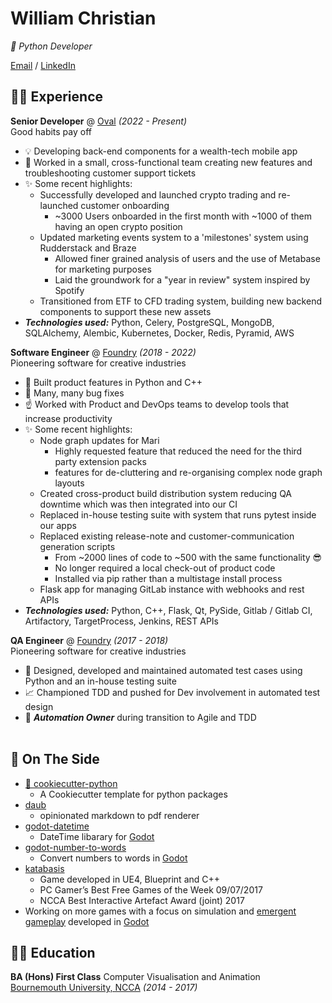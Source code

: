 # William Christian

_🐍 Python Developer_

[Email](mailto:wsachristian@outlook.com) / [LinkedIn](https://www.linkedin.com/in/wsachristian/)

## 👨‍💻 Experience

**Senior Developer** @ [Oval](https://ovalmoney.com/en/) _(2022 - Present)_<br>
Good habits pay off
  - 💡 Developing back-end components for a wealth-tech mobile app
  - 💪 Worked in a small, cross-functional team creating new features and troubleshooting customer support tickets
  - ✨ Some recent highlights:
    - Successfully developed and launched crypto trading and re-launched customer onboarding
      -  ~3000 Users onboarded in the first month with ~1000 of them having an open crypto position
    - Updated marketing events system to a 'milestones' system using Rudderstack and Braze
      - Allowed finer grained analysis of users and the use of Metabase for marketing purposes
      - Laid the groundwork for a "year in review" system inspired by Spotify
    - Transitioned from ETF to CFD trading system, building new backend components to support these new assets
  - **_Technologies used:_** Python, Celery, PostgreSQL, MongoDB, SQLAlchemy, Alembic, Kubernetes, Docker, Redis, Pyramid, AWS

**Software Engineer** @ [Foundry](https://www.foundry.com/) _(2018 - 2022)_<br>
Pioneering software for creative industries
  - 🔧 Built product features in Python and C++
  - 🐛 Many, many bug fixes
  - ☝️ Worked with Product and DevOps teams to develop tools that increase productivity
  - ✨ Some recent highlights:
    - Node graph updates for Mari
      - Highly requested feature that reduced the need for the third party extension packs
      - features for de-cluttering and re-organising complex node graph layouts
    - Created cross-product build distribution system reducing QA downtime which was then integrated into our CI
    - Replaced in-house testing suite with system that runs pytest inside our apps
    - Replaced existing release-note and customer-communication generation scripts
      - From ~2000 lines of code to ~500 with the same functionality 😎
      - No longer required a local check-out of product code
      - Installed via pip rather than a multistage install process
    - Flask app for managing GitLab instance with webhooks and rest APIs
  - **_Technologies used:_** Python, C++, Flask, Qt, PySide, Gitlab / Gitlab CI, Artifactory, TargetProcess, Jenkins, REST APIs

**QA Engineer** @ [Foundry](https://www.foundry.com/) _(2017 - 2018)_<br>Pioneering software for creative industries
  - 🧪 Designed, developed and maintained automated test cases using Python and an in-house testing suite
  - 📈 Championed TDD and pushed for Dev involvement in automated test design
  - 🏅 **_Automation Owner_** during transition to Agile and TDD
<br><br>

## 📌 On The Side
  - [🍪 cookiecutter-python](https://github.com/verillious/cookiecutter-python)
    - A Cookiecutter template for python packages
  - [daub](https://github.com/verillious/daub)
    - opinionated markdown to pdf renderer
  - [godot-datetime](https://github.com/verillious/godot-datetime)
    - DateTime libarary for [Godot](https://godotengine.org/)
  - [godot-number-to-words](https://github.com/verillious/godot-number-to-words)
    - Convert numbers to words in [Godot](https://godotengine.org/)
  - [katabasis](https://shadowmonk.itch.io/katabasis)
    - Game developed in UE4, Blueprint and C++
    - PC Gamer’s Best Free Games of the Week 09/07/2017
    - NCCA Best Interactive Artefact Award (joint) 2017
  - Working on more games with a focus on simulation and [emergent gameplay](https://en.wikipedia.org/wiki/Emergent_gameplay) developed in [Godot](https://godotengine.org/)


## 👨‍🎓 Education

**BA (Hons) First Class** Computer Visualisation and Animation<br>
[Bournemouth University, NCCA](https://www.bournemouth.ac.uk/about/our-faculties/faculty-media-communication/national-centre-computer-animation) _(2014 - 2017)_
